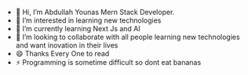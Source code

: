 - 👋 Hi, I’m Abdullah Younas Mern Stack Developer.
- 👀 I’m interested in learning new technologies
- 🌱 I’m currently learning Next Js and AI
- 💞️ I’m looking to collaborate with all people learning new technologies and want inovation in their lives
- 😄 Thanks Every One to read 
- ⚡ Programming is sometime difficult so dont eat bananas

<!---
AbdullahYounasDev/AbdullahYounasDev is a ✨ special ✨ repository because its `README.md` (this file) appears on your GitHub profile.
You can click the Preview link to take a look at your changes.
--->
